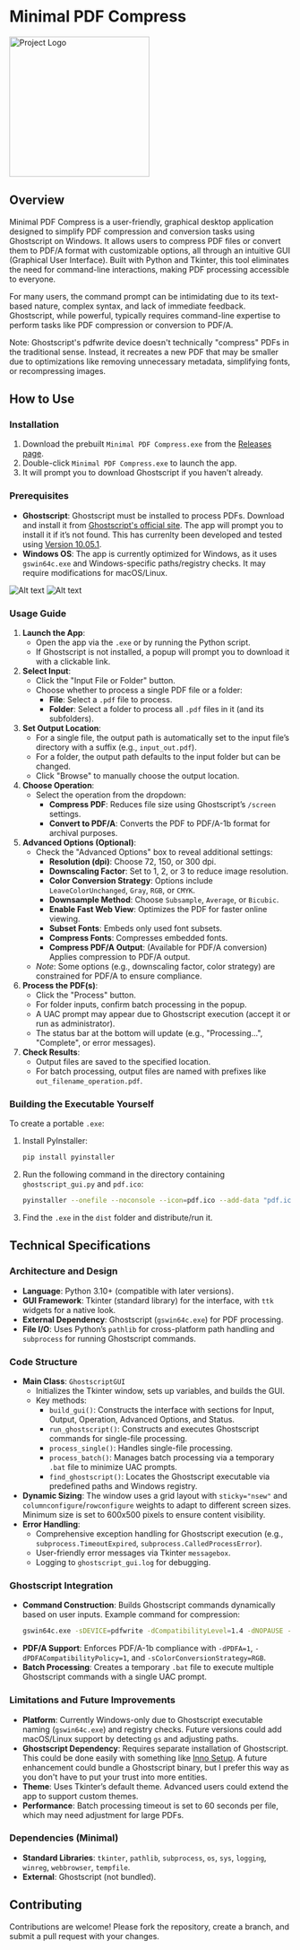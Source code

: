 # Minimal PDF Compress

<img src="https://github.com/deminimis/minimalpdfcompress/blob/main/assets/pdf.png?raw=true" alt="Project Logo" width="250">


## Overview
Minimal PDF Compress is a user-friendly, graphical desktop application designed to simplify PDF compression and conversion tasks using Ghostscript on Windows. It allows users to compress PDF files or convert them to PDF/A format with customizable options, all through an intuitive GUI (Graphical User Interface). Built with Python and Tkinter, this tool eliminates the need for command-line interactions, making PDF processing accessible to everyone.

For many users, the command prompt can be intimidating due to its text-based nature, complex syntax, and lack of immediate feedback. Ghostscript, while powerful, typically requires command-line expertise to perform tasks like PDF compression or conversion to PDF/A. 

Note: Ghostscript's pdfwrite device doesn't technically "compress" PDFs in the traditional sense. Instead, it recreates a new PDF that may be smaller due to optimizations like removing unnecessary metadata, simplifying fonts, or recompressing images.



## How to Use

### Installation

1. Download the prebuilt `Minimal PDF Compress.exe` from the [Releases page](https://github.com/deminimis/minimalpdfcompress/releases).
2. Double-click `Minimal PDF Compress.exe` to launch the app. 
3. It will prompt you to download Ghostscript if you haven't already.

   

### Prerequisites
- **Ghostscript**: Ghostscript must be installed to process PDFs. Download and install it from [Ghostscript's official site](https://www.ghostscript.com). The app will prompt you to install it if it’s not found. This has currenlty been developed and tested using [Version 10.05.1](https://github.com/ArtifexSoftware/ghostpdl-downloads/releases/tag/gs10051). 
- **Windows OS**: The app is currently optimized for Windows, as it uses `gswin64c.exe` and Windows-specific paths/registry checks. It may require modifications for macOS/Linux.


![Alt text](https://github.com/deminimis/minimalpdfcompress/blob/main/assets/screenshot1.png) ![Alt text](https://github.com/deminimis/minimalpdfcompress/blob/main/assets/screenshot2.png)



### Usage Guide
1. **Launch the App**:
   - Open the app via the `.exe` or by running the Python script.
   - If Ghostscript is not installed, a popup will prompt you to download it with a clickable link.
2. **Select Input**:
   - Click the "Input File or Folder" button.
   - Choose whether to process a single PDF file or a folder:
     - **File**: Select a `.pdf` file to process.
     - **Folder**: Select a folder to process all `.pdf` files in it (and its subfolders).
3. **Set Output Location**:
   - For a single file, the output path is automatically set to the input file’s directory with a suffix (e.g., `input_out.pdf`).
   - For a folder, the output path defaults to the input folder but can be changed.
   - Click "Browse" to manually choose the output location.
4. **Choose Operation**:
   - Select the operation from the dropdown:
     - **Compress PDF**: Reduces file size using Ghostscript’s `/screen` settings.
     - **Convert to PDF/A**: Converts the PDF to PDF/A-1b format for archival purposes.
5. **Advanced Options (Optional)**:
   - Check the "Advanced Options" box to reveal additional settings:
     - **Resolution (dpi)**: Choose 72, 150, or 300 dpi.
     - **Downscaling Factor**: Set to 1, 2, or 3 to reduce image resolution.
     - **Color Conversion Strategy**: Options include `LeaveColorUnchanged`, `Gray`, `RGB`, or `CMYK`.
     - **Downsample Method**: Choose `Subsample`, `Average`, or `Bicubic`.
     - **Enable Fast Web View**: Optimizes the PDF for faster online viewing.
     - **Subset Fonts**: Embeds only used font subsets.
     - **Compress Fonts**: Compresses embedded fonts.
     - **Compress PDF/A Output**: (Available for PDF/A conversion) Applies compression to PDF/A output.
   - *Note*: Some options (e.g., downscaling factor, color strategy) are constrained for PDF/A to ensure compliance.
6. **Process the PDF(s)**:
   - Click the "Process" button.
   - For folder inputs, confirm batch processing in the popup.
   - A UAC prompt may appear due to Ghostscript execution (accept it or run as administrator).
   - The status bar at the bottom will update (e.g., "Processing...", "Complete", or error messages).
7. **Check Results**:
   - Output files are saved to the specified location.
   - For batch processing, output files are named with prefixes like `out_filename_operation.pdf`.


### Building the Executable Yourself
To create a portable `.exe`:
1. Install PyInstaller:
   ```bash
   pip install pyinstaller
   ```
2. Run the following command in the directory containing `ghostscript_gui.py` and `pdf.ico`:
   ```bash
   pyinstaller --onefile --noconsole --icon=pdf.ico --add-data "pdf.ico;." --name "Minimal PDF Compress" ghostscript_gui.py
   ```
3. Find the `.exe` in the `dist` folder and distribute/run it.

   
## Technical Specifications

### Architecture and Design
- **Language**: Python 3.10+ (compatible with later versions).
- **GUI Framework**: Tkinter (standard library) for the interface, with `ttk` widgets for a native look.
- **External Dependency**: Ghostscript (`gswin64c.exe`) for PDF processing.
- **File I/O**: Uses Python’s `pathlib` for cross-platform path handling and `subprocess` for running Ghostscript commands.

### Code Structure
- **Main Class**: `GhostscriptGUI`
  - Initializes the Tkinter window, sets up variables, and builds the GUI.
  - Key methods:
    - `build_gui()`: Constructs the interface with sections for Input, Output, Operation, Advanced Options, and Status.
    - `run_ghostscript()`: Constructs and executes Ghostscript commands for single-file processing.
    - `process_single()`: Handles single-file processing.
    - `process_batch()`: Manages batch processing via a temporary `.bat` file to minimize UAC prompts.
    - `find_ghostscript()`: Locates the Ghostscript executable via predefined paths and Windows registry.
- **Dynamic Sizing**: The window uses a grid layout with `sticky="nsew"` and `columnconfigure`/`rowconfigure` weights to adapt to different screen sizes. Minimum size is set to 600x500 pixels to ensure content visibility.
- **Error Handling**:
  - Comprehensive exception handling for Ghostscript execution (e.g., `subprocess.TimeoutExpired`, `subprocess.CalledProcessError`).
  - User-friendly error messages via Tkinter `messagebox`.
  - Logging to `ghostscript_gui.log` for debugging.

### Ghostscript Integration
- **Command Construction**: Builds Ghostscript commands dynamically based on user inputs. Example command for compression:
  ```bash
  gswin64c.exe -sDEVICE=pdfwrite -dCompatibilityLevel=1.4 -dNOPAUSE -dBATCH -dQUIET -dSAFER -r150 -dDownScaleFactor=1 -dFastWebView=true -dSubsetFonts=true -dCompressFonts=true -dPDFSETTINGS=/screen -sColorConversionStrategy=LeaveColorUnchanged -sOutputFile=output.pdf input.pdf
  ```
- **PDF/A Support**: Enforces PDF/A-1b compliance with `-dPDFA=1`, `-dPDFACompatibilityPolicy=1`, and `-sColorConversionStrategy=RGB`.
- **Batch Processing**: Creates a temporary `.bat` file to execute multiple Ghostscript commands with a single UAC prompt.



### Limitations and Future Improvements
- **Platform**: Currently Windows-only due to Ghostscript executable naming (`gswin64c.exe`) and registry checks. Future versions could add macOS/Linux support by detecting `gs` and adjusting paths.
- **Ghostscript Dependency**: Requires separate installation of Ghostscript. This could be done easily with something like [Inno Setup](https://jrsoftware.org/isinfo.php). A future enhancement could bundle a Ghostscript binary, but I prefer this way as you don't have to put your trust into more entities.
- **Theme**: Uses Tkinter’s default theme. Advanced users could extend the app to support custom themes.
- **Performance**: Batch processing timeout is set to 60 seconds per file, which may need adjustment for large PDFs.

### Dependencies (Minimal)
- **Standard Libraries**: `tkinter`, `pathlib`, `subprocess`, `os`, `sys`, `logging`, `winreg`, `webbrowser`, `tempfile`.
- **External**: Ghostscript (not bundled).

## Contributing
Contributions are welcome! Please fork the repository, create a branch, and submit a pull request with your changes. 



